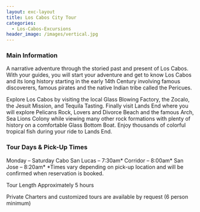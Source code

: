 ```yaml
---
layout: exc-layout
title: Los Cabos City Tour
categories:
  - Los-Cabos-Excursions
header_image: /images/vertical.jpg
---
```

### Main Information
A narrative adventure through the storied past and present of Los Cabos. With your guides, you will start your adventure and get to know Los Cabos and its long history starting in the early 14th Century involving famous discoverers, famous pirates and the native Indian tribe called the Pericues.

Explore Los Cabos by visiting the local Glass Blowing Factory, the Zocalo, the Jesuit Mission, and Tequila Tasting. Finally visit Lands End where you will explore Pelicans Rock, Lovers and Divorce Beach and the famous Arch, Sea Lions Colony while viewing many other rock formations with plenty of history on a comfortable Glass Bottom Boat. Enjoy thousands of colorful tropical fish during your ride to Lands End.

### Tour Days & Pick-Up Times
Monday – Saturday
Cabo San Lucas – 7:30am*
Corridor – 8:00am*
San Jose – 8:20am*
*Times vary depending on pick-up location and will be confirmed when reservation is booked.

Tour Length
Approximately 5 hours

Private Charters and customized tours are available by request (6 person minimum)